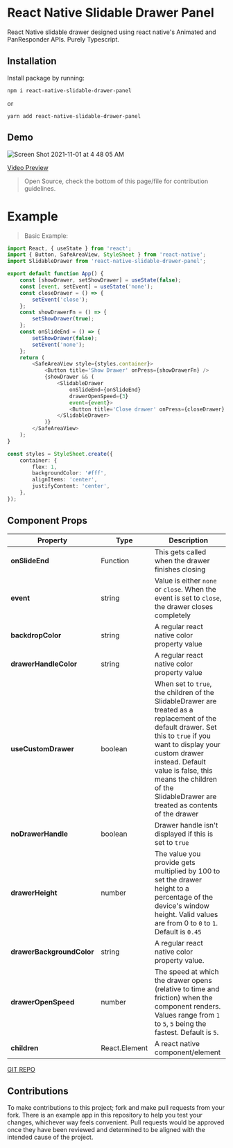 # React Native Slidable Drawer Panel
React Native slidable drawer designed using react native's Animated and PanResponder APIs. Purely Typescript.


## Installation
Install package by running: 
```
npm i react-native-slidable-drawer-panel
```
or 
```
yarn add react-native-slidable-drawer-panel
```

## Demo

![Screen Shot 2021-11-01 at 4 48 05 AM](https://user-images.githubusercontent.com/64725210/139653593-da42b8c1-a84e-4c63-8879-196280bbfb19.png)

[Video Preview](https://user-images.githubusercontent.com/64725210/139651952-2b545275-9ec5-4b0e-b59b-da71890e3cdf.mp4)


> Open Source, check the bottom of this page/file for contribution guidelines.

# Example
> Basic Example: 
```ts
import React, { useState } from 'react';
import { Button, SafeAreaView, StyleSheet } from 'react-native';
import SlidableDrawer from 'react-native-slidable-drawer-panel';

export default function App() {
	const [showDrawer, setShowDrawer] = useState(false);
	const [event, setEvent] = useState('none');
	const closeDrawer = () => {
		setEvent('close');
	};
	const showDrawerFn = () => {
		setShowDrawer(true);
	};
	const onSlideEnd = () => {
		setShowDrawer(false);
		setEvent('none');
	};
	return (
		<SafeAreaView style={styles.container}>
			<Button title='Show Drawer' onPress={showDrawerFn} />
			{showDrawer && (
				<SlidableDrawer
					onSlideEnd={onSlideEnd}
					drawerOpenSpeed={3}
					event={event}>
					<Button title='Close drawer' onPress={closeDrawer} />
				</SlidableDrawer>
			)}
		</SafeAreaView>
	);
}

const styles = StyleSheet.create({
	container: {
		flex: 1,
		backgroundColor: '#fff',
		alignItems: 'center',
		justifyContent: 'center',
	},
});
```

## Component Props

Property | Type | Description
--- | --- | ---
**onSlideEnd** | Function | This gets called when the drawer finishes closing
**event** | string | Value is either `none` or `close`. When the event is set to `close`, the drawer closes completely
**backdropColor** | string | A regular react native color property value
**drawerHandleColor** | string | A regular react native color property value
**useCustomDrawer** | boolean | When set to `true`, the children of the SlidableDrawer are treated as a replacement of the default drawer. Set this to `true` if you want to display your custom drawer instead. Default value is false, this means the children of the SlidableDrawer are treated as contents of the drawer
**noDrawerHandle** | boolean | Drawer handle isn't displayed if this is set to `true`
**drawerHeight** | number | The value you provide gets multiplied by 100 to set the drawer height to a percentage of the device's window height. Valid values are from 0 to `0` to `1`. Default is `0.45`
**drawerBackgroundColor** | string | A regular react native color property value.
**drawerOpenSpeed** | number | The speed at which the drawer opens (relative to time and friction) when the component renders. Values range from `1` to `5`, `5` being the fastest. Default is `5`.
**children** | React.Element | A react native component/element

[GIT REPO](https://github.com/alishalawani/react-native-slidable-drawer-panel)

## Contributions
To make contributions to this project; fork and make pull requests from your fork.
There is an example app in this repository to help you test your changes, whichever way feels convenient.
Pull requests would be approved once they have been reviewed and determined to be aligned with the intended cause of the project.